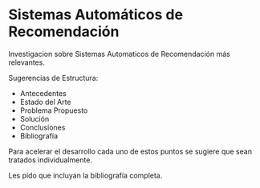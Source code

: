 # Sistemas Automáticos de Recomendación


Investigacion sobre Sistemas Automaticos de Recomendación más relevantes.

Sugerencias de Estructura:
* Antecedentes
* Estado del Arte
* Problema Propuesto
* Solución
* Conclusiones
* Bibliografía

Para acelerar el desarrollo cada uno de estos puntos se sugiere que sean tratados individualmente.

Les pido que incluyan la bibliografía completa.
